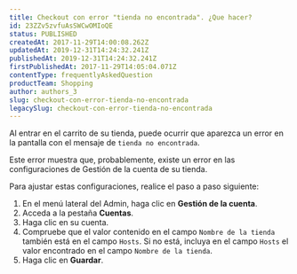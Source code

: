```yaml
---
title: Checkout con error "tienda no encontrada". ¿Que hacer?
id: 23ZZv5zvfuAsSWCwOMIoQE
status: PUBLISHED
createdAt: 2017-11-29T14:00:08.262Z
updatedAt: 2019-12-31T14:24:32.241Z
publishedAt: 2019-12-31T14:24:32.241Z
firstPublishedAt: 2017-11-29T14:05:04.071Z
contentType: frequentlyAskedQuestion
productTeam: Shopping
author: authors_3
slug: checkout-con-error-tienda-no-encontrada
legacySlug: checkout-con-error-tienda-no-encontrada
---
```


Al entrar en el carrito de su tienda, puede ocurrir que aparezca un error en la pantalla con el mensaje de `tienda no encontrada`.

Este error muestra que, probablemente, existe un error en las configuraciones de Gestión de la cuenta de su tienda. 

Para ajustar estas configuraciones, realice el paso a paso siguiente:

1. En el menú lateral del Admin, haga clic en __Gestión de la cuenta__.
2. Acceda a la pestaña __Cuentas__.
3. Haga clic en su cuenta.
4. Compruebe que el valor contenido en el campo `Nombre de la tienda` también está en el campo `Hosts`. Si no está, incluya en el campo `Hosts` el valor encontrado en el campo `Nombre de la tienda`.
5. Haga clic en __Guardar__.
